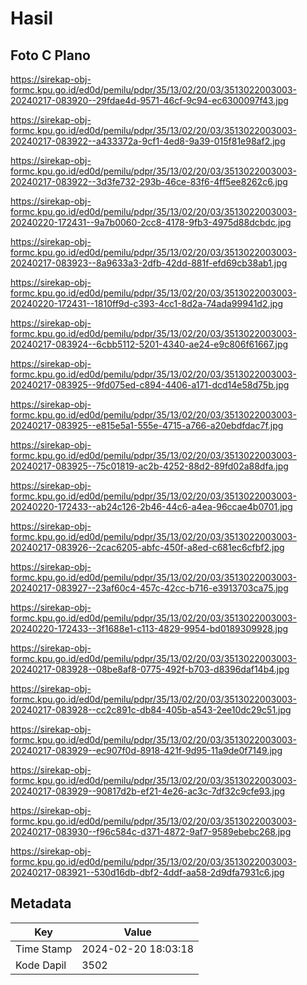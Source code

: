 # Hasil

## Foto C Plano

https://sirekap-obj-formc.kpu.go.id/ed0d/pemilu/pdpr/35/13/02/20/03/3513022003003-20240217-083920--29fdae4d-9571-46cf-9c94-ec6300097f43.jpg

https://sirekap-obj-formc.kpu.go.id/ed0d/pemilu/pdpr/35/13/02/20/03/3513022003003-20240217-083922--a433372a-9cf1-4ed8-9a39-015f81e98af2.jpg

https://sirekap-obj-formc.kpu.go.id/ed0d/pemilu/pdpr/35/13/02/20/03/3513022003003-20240217-083922--3d3fe732-293b-46ce-83f6-4ff5ee8262c6.jpg

https://sirekap-obj-formc.kpu.go.id/ed0d/pemilu/pdpr/35/13/02/20/03/3513022003003-20240220-172431--9a7b0060-2cc8-4178-9fb3-4975d88dcbdc.jpg

https://sirekap-obj-formc.kpu.go.id/ed0d/pemilu/pdpr/35/13/02/20/03/3513022003003-20240217-083923--8a9633a3-2dfb-42dd-881f-efd69cb38ab1.jpg

https://sirekap-obj-formc.kpu.go.id/ed0d/pemilu/pdpr/35/13/02/20/03/3513022003003-20240220-172431--1810ff9d-c393-4cc1-8d2a-74ada99941d2.jpg

https://sirekap-obj-formc.kpu.go.id/ed0d/pemilu/pdpr/35/13/02/20/03/3513022003003-20240217-083924--6cbb5112-5201-4340-ae24-e9c806f61667.jpg

https://sirekap-obj-formc.kpu.go.id/ed0d/pemilu/pdpr/35/13/02/20/03/3513022003003-20240217-083925--9fd075ed-c894-4406-a171-dcd14e58d75b.jpg

https://sirekap-obj-formc.kpu.go.id/ed0d/pemilu/pdpr/35/13/02/20/03/3513022003003-20240217-083925--e815e5a1-555e-4715-a766-a20ebdfdac7f.jpg

https://sirekap-obj-formc.kpu.go.id/ed0d/pemilu/pdpr/35/13/02/20/03/3513022003003-20240217-083925--75c01819-ac2b-4252-88d2-89fd02a88dfa.jpg

https://sirekap-obj-formc.kpu.go.id/ed0d/pemilu/pdpr/35/13/02/20/03/3513022003003-20240220-172433--ab24c126-2b46-44c6-a4ea-96ccae4b0701.jpg

https://sirekap-obj-formc.kpu.go.id/ed0d/pemilu/pdpr/35/13/02/20/03/3513022003003-20240217-083926--2cac6205-abfc-450f-a8ed-c681ec6cfbf2.jpg

https://sirekap-obj-formc.kpu.go.id/ed0d/pemilu/pdpr/35/13/02/20/03/3513022003003-20240217-083927--23af60c4-457c-42cc-b716-e3913703ca75.jpg

https://sirekap-obj-formc.kpu.go.id/ed0d/pemilu/pdpr/35/13/02/20/03/3513022003003-20240220-172433--3f1688e1-c113-4829-9954-bd0189309928.jpg

https://sirekap-obj-formc.kpu.go.id/ed0d/pemilu/pdpr/35/13/02/20/03/3513022003003-20240217-083928--08be8af8-0775-492f-b703-d8396daf14b4.jpg

https://sirekap-obj-formc.kpu.go.id/ed0d/pemilu/pdpr/35/13/02/20/03/3513022003003-20240217-083928--cc2c891c-db84-405b-a543-2ee10dc29c51.jpg

https://sirekap-obj-formc.kpu.go.id/ed0d/pemilu/pdpr/35/13/02/20/03/3513022003003-20240217-083929--ec907f0d-8918-421f-9d95-11a9de0f7149.jpg

https://sirekap-obj-formc.kpu.go.id/ed0d/pemilu/pdpr/35/13/02/20/03/3513022003003-20240217-083929--90817d2b-ef21-4e26-ac3c-7df32c9cfe93.jpg

https://sirekap-obj-formc.kpu.go.id/ed0d/pemilu/pdpr/35/13/02/20/03/3513022003003-20240217-083930--f96c584c-d371-4872-9af7-9589ebebc268.jpg

https://sirekap-obj-formc.kpu.go.id/ed0d/pemilu/pdpr/35/13/02/20/03/3513022003003-20240217-083921--530d16db-dbf2-4ddf-aa58-2d9dfa7931c6.jpg


## Metadata

| Key        | Value               |
| ---------- | ------------------- |
| Time Stamp | 2024-02-20 18:03:18 |
| Kode Dapil | 3502                |



